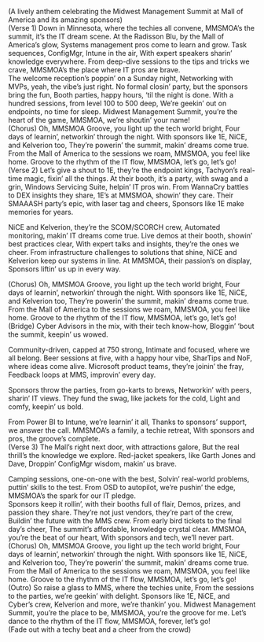 (A lively anthem celebrating the Midwest Management Summit at Mall of America and its amazing sponsors)  
(Verse 1)
Down in Minnesota, where the techies all convene,
MMSMOA’s the summit, it’s the IT dream scene.
At the Radisson Blu, by the Mall of America’s glow,
Systems management pros come to learn and grow.
Task sequences, ConfigMgr, Intune in the air,
With expert speakers sharin’ knowledge everywhere.
From deep-dive sessions to the tips and tricks we crave,
MMSMOA’s the place where IT pros are brave.  
The welcome reception’s poppin’ on a Sunday night,
Networking with MVPs, yeah, the vibe’s just right.
No formal closin’ party, but the sponsors bring the fun,
Booth parties, happy hours, ‘til the night is done.
With a hundred sessions, from level 100 to 500 deep,
We’re geekin’ out on endpoints, no time for sleep.
Midwest Management Summit, you’re the heart of the game,
MMSMOA, we’re shoutin’ your name!  
(Chorus)
Oh, MMSMOA Groove, you light up the tech world bright,
Four days of learnin’, networkin’ through the night.
With sponsors like 1E, NiCE, and Kelverion too,
They’re powerin’ the summit, makin’ dreams come true.
From the Mall of America to the sessions we roam,
MMSMOA, you feel like home.
Groove to the rhythm of the IT flow,
MMSMOA, let’s go, let’s go!  
(Verse 2)
Let’s give a shout to 1E, they’re the endpoint kings,
Tachyon’s real-time magic, fixin’ all the things.
At their booth, it’s a party, with swag and a grin,
Windows Servicing Suite, helpin’ IT pros win.
From WannaCry battles to DEX insights they share,
1E’s at MMSMOA, showin’ they care.
Their SMAAASH party’s epic, with laser tag and cheers,
Sponsors like 1E make memories for years.  

NiCE and Kelverion, they’re the SCOM/SCORCH crew,
Automated monitoring, makin’ IT dreams come true.
Live demos at their booth, showin’ best practices clear,
With expert talks and insights, they’re the ones we cheer.
From infrastructure challenges to solutions that shine,
NiCE and Kelverion keep our systems in line.
At MMSMOA, their passion’s on display,
Sponsors liftin’ us up in every way.  

(Chorus)
Oh, MMSMOA Groove, you light up the tech world bright,
Four days of learnin’, networkin’ through the night.
With sponsors like 1E, NiCE, and Kelverion too,
They’re powerin’ the summit, makin’ dreams come true.
From the Mall of America to the sessions we roam,
MMSMOA, you feel like home.
Groove to the rhythm of the IT flow,
MMSMOA, let’s go, let’s go!  
(Bridge)
Cyber Advisors in the mix, with their tech know-how,
Bloggin’ ‘bout the summit, keepin’ us wowed.  

Community-driven, capped at 750 strong,
Intimate and focused, where we all belong.
Beer sessions at five, with a happy hour vibe,
SharTips and NoF, where ideas come alive.
Microsoft product teams, they’re joinin’ the fray,
Feedback loops at MMS, improvin’ every day.  

Sponsors throw the parties, from go-karts to brews,
Networkin’ with peers, sharin’ IT views.
They fund the swag, like jackets for the cold,
Light and comfy, keepin’ us bold.  

From Power BI to Intune, we’re learnin’ it all,
Thanks to sponsors’ support, we answer the call.
MMSMOA’s a family, a techie retreat,
With sponsors and pros, the groove’s complete.  
(Verse 3)
The Mall’s right next door, with attractions galore,
But the real thrill’s the knowledge we explore.
Red-jacket speakers, like Garth Jones and Dave,
Droppin’ ConfigMgr wisdom, makin’ us brave.  

Camping sessions, one-on-one with the best,
Solvin’ real-world problems, puttin’ skills to the test.
From OSD to autopilot, we’re pushin’ the edge,
MMSMOA’s the spark for our IT pledge.  
Sponsors keep it rollin’, with their booths full of flair,
Demos, prizes, and passion they share.
They’re not just vendors, they’re part of the crew,
Buildin’ the future with the MMS crew.
From early bird tickets to the final day’s cheer,
The summit’s affordable, knowledge crystal clear.
MMSMOA, you’re the beat of our heart,
With sponsors and tech, we’ll never part.  
(Chorus)
Oh, MMSMOA Groove, you light up the tech world bright,
Four days of learnin’, networkin’ through the night.
With sponsors like 1E, NiCE, and Kelverion too,
They’re powerin’ the summit, makin’ dreams come true.
From the Mall of America to the sessions we roam,
MMSMOA, you feel like home.
Groove to the rhythm of the IT flow,
MMSMOA, let’s go, let’s go!  
(Outro)
So raise a glass to MMS, where the techies unite,
From the sessions to the parties, we’re geekin’ with delight.
Sponsors like 1E, NiCE, and Cyber’s crew,
Kelverion and more, we’re thankin’ you.
Midwest Management Summit, you’re the place to be,
MMSMOA, you’re the groove for me.
Let’s dance to the rhythm of the IT flow,
MMSMOA, forever, let’s go!  
(Fade out with a techy beat and a cheer from the crowd) 